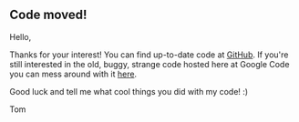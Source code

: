 ## Code moved! ##

Hello,

Thanks for your interest! You can find up-to-date code at [GitHub](http://github.com/TomTasche/SayMyName). If you're still interested in the old, buggy, strange code hosted here at Google Code you can mess around with it [here](http://code.google.com/p/roadtoadc/source/browse/).

Good luck and tell me what cool things you did with my code! :)

Tom